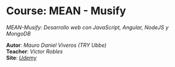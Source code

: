 # Course: MEAN - Musify

*MEAN-Musify: Desarrollo web con JavaScript, Angular, NodeJS y MongoDB*  

**Autor**: *Mauro Daniel Viveros (TRY Ubbe)*  
**Teacher**: *Victor Robles*  
**Site**: *[Udemy](https://www.udemy.com/course/desarrollo-web-con-javascript-angular-nodejs-y-mongodb/)*  